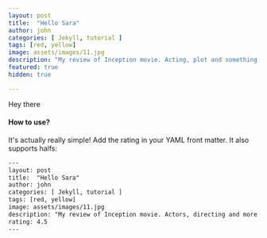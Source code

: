 ```yaml
---
layout: post
title:  "Hello Sara" 
author: john
categories: [ Jekyll, tutorial ]
tags: [red, yellow]
image: assets/images/11.jpg
description: "My review of Inception movie. Acting, plot and something else in this short description."
featured: true
hidden: true

---
```


Hey there

#### How to use?

It's actually really simple! Add the rating in your YAML front matter. It also supports halfs:

```html
---
layout: post
title:  "Hello Sara" 
author: john
categories: [ Jekyll, tutorial ]
tags: [red, yellow]
image: assets/images/11.jpg
description: "My review of Inception movie. Actors, directing and more."
rating: 4.5
---
```
